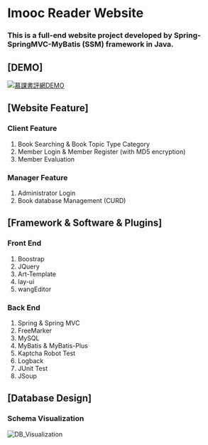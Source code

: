# Imooc Reader Website
### This is a full-end website project developed by Spring-SpringMVC-MyBatis (SSM) framework in Java.

## [DEMO]
[![慕課書評網DEMO](https://res.cloudinary.com/marcomontalbano/image/upload/v1676381898/video_to_markdown/images/youtube--22WtiOtFf20-c05b58ac6eb4c4700831b2b3070cd403.jpg)](https://youtu.be/22WtiOtFf20 "慕課書評網DEMO")

## [Website Feature]
### Client Feature
1. Book Searching & Book Topic Type Category
2. Member Login & Member Register (with MD5 encryption)
3. Member Evaluation

### Manager Feature
1. Administrator Login
2. Book database Management (CURD)

## [Framework & Software & Plugins]
### Front End
1. Boostrap
2. JQuery
3. Art-Template
4. lay-ui
5. wangEditor

### Back End
1. Spring & Spring MVC
2. FreeMarker
3. MySQL
4. MyBatis & MyBatis-Plus
5. Kaptcha Robot Test
6. Logback
7. JUnit Test
8. JSoup

## [Database Design]
### Schema Visualization
![DB_Visualization](https://user-images.githubusercontent.com/55616135/218946272-8f26bf76-c460-4179-bf6f-67da6f3131ba.png)
